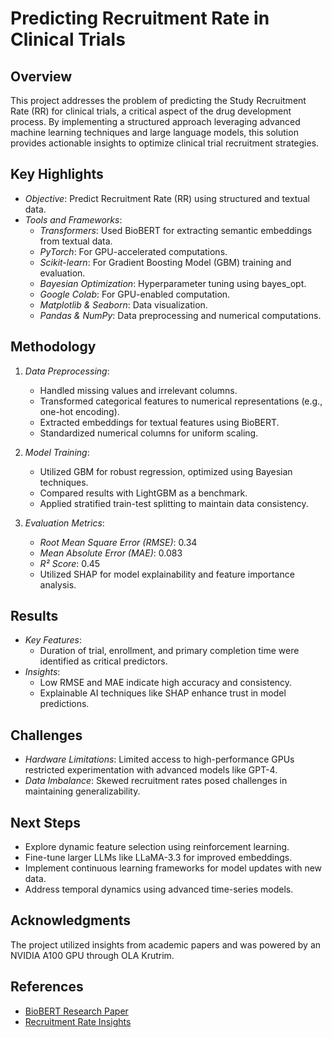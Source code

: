 # Predicting Recruitment Rate in Clinical Trials

## Overview
This project addresses the problem of predicting the Study Recruitment Rate (RR) for clinical trials, a critical aspect of the drug development process. By implementing a structured approach leveraging advanced machine learning techniques and large language models, this solution provides actionable insights to optimize clinical trial recruitment strategies.

## Key Highlights
- *Objective*: Predict Recruitment Rate (RR) using structured and textual data.
- *Tools and Frameworks*:
  - *Transformers*: Used BioBERT for extracting semantic embeddings from textual data.
  - *PyTorch*: For GPU-accelerated computations.
  - *Scikit-learn*: For Gradient Boosting Model (GBM) training and evaluation.
  - *Bayesian Optimization*: Hyperparameter tuning using bayes_opt.
  - *Google Colab*: For GPU-enabled computation.
  - *Matplotlib & Seaborn*: Data visualization.
  - *Pandas & NumPy*: Data preprocessing and numerical computations.

## Methodology
1. *Data Preprocessing*:
   - Handled missing values and irrelevant columns.
   - Transformed categorical features to numerical representations (e.g., one-hot encoding).
   - Extracted embeddings for textual features using BioBERT.
   - Standardized numerical columns for uniform scaling.

2. *Model Training*:
   - Utilized GBM for robust regression, optimized using Bayesian techniques.
   - Compared results with LightGBM as a benchmark.
   - Applied stratified train-test splitting to maintain data consistency.

3. *Evaluation Metrics*:
   - *Root Mean Square Error (RMSE)*: 0.34
   - *Mean Absolute Error (MAE)*: 0.083
   - *R² Score*: 0.45
   - Utilized SHAP for model explainability and feature importance analysis.

## Results
- *Key Features*:
  - Duration of trial, enrollment, and primary completion time were identified as critical predictors.
- *Insights*:
  - Low RMSE and MAE indicate high accuracy and consistency.
  - Explainable AI techniques like SHAP enhance trust in model predictions.

## Challenges
- *Hardware Limitations*: Limited access to high-performance GPUs restricted experimentation with advanced models like GPT-4.
- *Data Imbalance*: Skewed recruitment rates posed challenges in maintaining generalizability.

## Next Steps
- Explore dynamic feature selection using reinforcement learning.
- Fine-tune larger LLMs like LLaMA-3.3 for improved embeddings.
- Implement continuous learning frameworks for model updates with new data.
- Address temporal dynamics using advanced time-series models.

## Acknowledgments
The project utilized insights from academic papers and was powered by an NVIDIA A100 GPU through OLA Krutrim.

## References
- [BioBERT Research Paper](https://academic.oup.com/bioinformatics/article/36/4/1234/5566506)
- [Recruitment Rate Insights](https://trialhub.com/resources/articles/clinical-trial-recruitment-rate-4-things-to-know)
